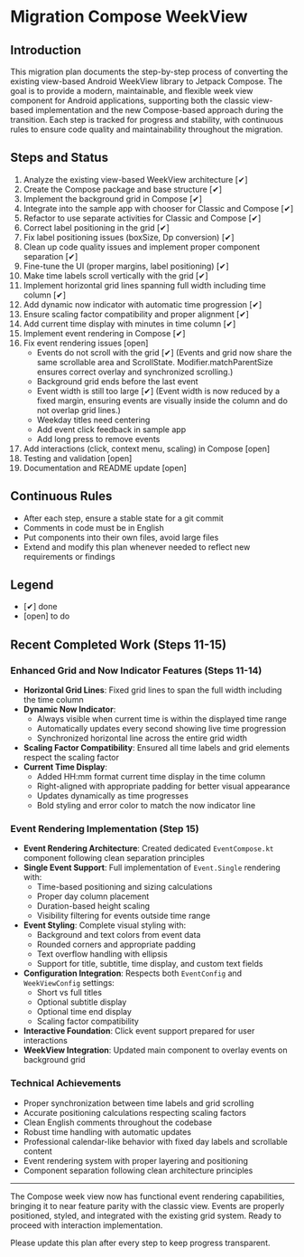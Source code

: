 # Migration Compose WeekView

## Introduction

This migration plan documents the step-by-step process of converting the existing view-based Android
WeekView library to Jetpack Compose. The goal is to provide a modern, maintainable, and flexible
week view component for Android applications, supporting both the classic view-based implementation
and the new Compose-based approach during the transition. Each step is tracked for progress and
stability, with continuous rules to ensure code quality and maintainability throughout the
migration.

## Steps and Status

1. Analyze the existing view-based WeekView architecture [✔]
2. Create the Compose package and base structure [✔]
3. Implement the background grid in Compose [✔]
4. Integrate into the sample app with chooser for Classic and Compose [✔]
5. Refactor to use separate activities for Classic and Compose [✔]
6. Correct label positioning in the grid [✔]
7. Fix label positioning issues (boxSize, Dp conversion) [✔]
8. Clean up code quality issues and implement proper component separation [✔]
9. Fine-tune the UI (proper margins, label positioning) [✔]
10. Make time labels scroll vertically with the grid [✔]
11. Implement horizontal grid lines spanning full width including time column [✔]
12. Add dynamic now indicator with automatic time progression [✔]
13. Ensure scaling factor compatibility and proper alignment [✔]
14. Add current time display with minutes in time column [✔]
15. Implement event rendering in Compose [✔]
16. Fix event rendering issues [open]
    - Events do not scroll with the grid [✔] (Events and grid now share the same scrollable area and ScrollState. Modifier.matchParentSize ensures correct overlay and synchronized scrolling.)
    - Background grid ends before the last event
    - Event width is still too large [✔] (Event width is now reduced by a fixed margin, ensuring events are visually inside the column and do not overlap grid lines.)
    - Weekday titles need centering
    - Add event click feedback in sample app
    - Add long press to remove events
17. Add interactions (click, context menu, scaling) in Compose [open]
18. Testing and validation [open]
19. Documentation and README update [open]

## Continuous Rules

- After each step, ensure a stable state for a git commit
- Comments in code must be in English
- Put components into their own files, avoid large files
- Extend and modify this plan whenever needed to reflect new requirements or findings

## Legend

- [✔] done
- [open] to do

## Recent Completed Work (Steps 11-15)

### Enhanced Grid and Now Indicator Features (Steps 11-14)

- **Horizontal Grid Lines**: Fixed grid lines to span the full width including the time column
- **Dynamic Now Indicator**: 
  - Always visible when current time is within the displayed time range
  - Automatically updates every second showing live time progression
  - Synchronized horizontal line across the entire grid width
- **Scaling Factor Compatibility**: Ensured all time labels and grid elements respect the scaling factor
- **Current Time Display**: 
  - Added HH:mm format current time display in the time column
  - Right-aligned with appropriate padding for better visual appearance
  - Updates dynamically as time progresses
  - Bold styling and error color to match the now indicator line

### Event Rendering Implementation (Step 15)

- **Event Rendering Architecture**: Created dedicated `EventCompose.kt` component following clean separation principles
- **Single Event Support**: Full implementation of `Event.Single` rendering with:
  - Time-based positioning and sizing calculations
  - Proper day column placement
  - Duration-based height scaling
  - Visibility filtering for events outside time range
- **Event Styling**: Complete visual styling with:
  - Background and text colors from event data
  - Rounded corners and appropriate padding
  - Text overflow handling with ellipsis
  - Support for title, subtitle, time display, and custom text fields
- **Configuration Integration**: Respects both `EventConfig` and `WeekViewConfig` settings:
  - Short vs full titles
  - Optional subtitle display
  - Optional time end display
  - Scaling factor compatibility
- **Interactive Foundation**: Click event support prepared for user interactions
- **WeekView Integration**: Updated main component to overlay events on background grid

### Technical Achievements

- Proper synchronization between time labels and grid scrolling
- Accurate positioning calculations respecting scaling factors
- Clean English comments throughout the codebase
- Robust time handling with automatic updates
- Professional calendar-like behavior with fixed day labels and scrollable content
- Event rendering system with proper layering and positioning
- Component separation following clean architecture principles

---

The Compose week view now has functional event rendering capabilities, bringing it to near feature parity with the classic view. Events are properly positioned, styled, and integrated with the existing grid system. Ready to proceed with interaction implementation.

Please update this plan after every step to keep progress transparent.
